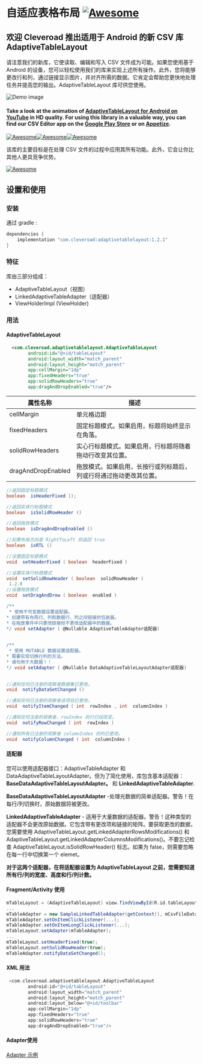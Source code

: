 # 自适应表格布局 [![Awesome](https://cdn.rawgit.com/sindresorhus/awesome/d7305f38d29fed78fa85652e3a63e154dd8e8829/media/badge.svg)](https://github.com/sindresorhus/awesome) 


## 欢迎 Cleveroad 推出适用于 Android 的新 CSV 库 AdaptiveTableLayout

请注意我们的新库，它使读取、编辑和写入 CSV 文件成为可能。如果您使用基于 Android 的设备，您可以轻松使用我们的库来实现上述所有操作。此外，您将能够更改行和列，通过链接显示图片，并对齐所需的数据。它肯定会帮助您更快地处理任务并提高您的输出。AdaptiveTableLayout 库可供您使用。

![Demo image](/images/demo.gif)

#### Take a look at the animation of <strong><a target="_blank" href="https://www.youtube.com/watch?v=YTwpEPIlhuE">AdaptiveTableLayout for Android on YouTube</a></strong> in HD quality. For using this library in a valuable way, you can find our CSV Editor app on the <a target="_blank"  href="https://play.google.com/store/apps/details?id=com.cleveroad.tablelayout">Google Play Store</a> or on <a target="_blank"  href="https://appetize.io/app/wgacjavwr57fec241bq802gzcg?device=nexus5&scale=75&orientation=portrait&osVersion=7.0">Appetize</a>.
[![Awesome](/images/youtube.png)](https://www.youtube.com/watch?v=YTwpEPIlhuE)[![Awesome](/images/google-play.png)](https://play.google.com/store/apps/details?id=com.cleveroad.tablelayout)[![Awesome](/images/appertize.png)](https://appetize.io/app/wgacjavwr57fec241bq802gzcg?device=nexus5&scale=75&orientation=portrait&osVersion=7.0)

该库的主要目标是在处理 CSV 文件的过程中应用其所有功能。此外，它会让你比其他人更具竞争优势。

[![Awesome](/images/logo-footer.png)](https://www.cleveroad.com/?utm_source=github&utm_medium=label&utm_campaign=contacts)
<br/>
## 设置和使用
### 安装
通过 gradle : 
```groovy
dependencies {
    implementation "com.cleveroad:adaptivetablelayout:1.2.1"
}
```
### 特征 ###
库由三部分组成：
- AdaptiveTableLayout（视图）
- LinkedAdaptiveTableAdapter（适配器）
- ViewHolderImpl (ViewHolder)

### 用法 ###
#### AdaptiveTableLayout ####
```XML
  <com.cleveroad.adaptivetablelayout.AdaptiveTableLayout
        android:id="@+id/tableLayout"
        android:layout_width="match_parent"
        android:layout_height="match_parent"      
        app:cellMargin="1dp"
        app:fixedHeaders="true"
        app:solidRowHeaders="true"
        app:dragAndDropEnabled="true"/>
```
|  属性名称	 | 描述 |
|---|---|
| cellMargin  | 单元格边距 |
| fixedHeaders  | 固定标题模式。如果启用，标题将始终显示在角落。|
| solidRowHeaders  | 实心行标题模式。如果启用，行标题将随着拖动行改变其位置。|
| dragAndDropEnabled | 拖放模式。如果启用，长按行或列标题后，列或行将通过拖动更改其位置。|

```groovy
//返回固定标题模式
boolean  isHeaderFixed ();

//返回实体行标题模式
boolean  isSolidRowHeader ()

//返回拖放模式
boolean  isDragAndDropEnabled ()

//如果布局方向是 RightToLeft 则返回 true 
boolean  isRTL ()

//设置固定标题模式
void  setHeaderFixed ( boolean  headerFixed )

//设置实体行标题模式
void  setSolidRowHeader ( boolean  solidRowHeader )
 1.2.0 
//设置拖放模式
void  setDragAndDrow ( boolean  enabled )

/**
 * 使用不可变数据设置适配器。
* 创建带有布局行、列和数据行、列之间链接的包装器。
* 在拖放事件中只更改链接但不更改适配器中的数据。
*/ void setAdapter ( @Nullable AdaptiveTableAdapter适配器) 
   

/**
 * 使用 MUTABLE 数据设置适配器。
* 需要实现切换行列的方法。    
* 请勿用于大数据！！
*/ void setAdapter ( @Nullable DataAdaptiveTableLayoutAdapter适配器) 
   

//通知任何已注册的观察者数据集已更改。
void  notifyDataSetChanged ()

//通知任何已注册的观察者该项目已更改。
void  notifyItemChanged ( int  rowIndex , int  columnIndex )

//通知任何注册的观察者，rowIndex 的行已经改变。
void  notifyRowChanged ( int  rowIndex )

//通知所有已注册的观察者 columnIndex 的列已更改。
void  notifyColumnChanged ( int  columnIndex )
```
#### 适配器 ####
您可以使用适配器接口：AdaptiveTableAdapter 和 DataAdaptiveTableLayoutAdapter。但为了简化使用，库包含基本适配器： <b>BaseDataAdaptiveTableLayoutAdapter。</b> 和 <b>LinkedAdaptiveTableAdapter</b>.

<b>BaseDataAdaptiveTableLayoutAdapter</b> -处理光数据的简单适配器。警告！在每行/列切换时，原始数据将被更改。

<b>LinkedAdaptiveTableAdapter</b> - 适用于大量数据的适配器。警告！这种类型的适配器不会更改原始数据。它包含带有更改项和链接的矩阵。要获取更改的数据，您需要使用 AdaptiveTableLayout.getLinkedAdapterRowsMo​​difications() 和 AdaptiveTableLayout.getLinkedAdapterColumnsModifications()。不要忘记检查 AdaptiveTableLayout.isSolidRowHeader() 标志。如果为 false，则需要忽略在每一行中切换第一个 elemet。

<b>对于这两个适配器，在将适配器设置为 AdaptiveTableLayout 之前，您需要知道所有行/列的宽度、高度和行/列计数。</b>
#### Fragment/Activity 使用 ####
```groovy
mTableLayout = (AdaptiveTableLayout) view.findViewById(R.id.tableLayout);
...
mTableAdapter = new SampleLinkedTableAdapter(getContext(), mCsvFileDataSource);
mTableAdapter.setOnItemClickListener(...);
mTableAdapter.setOnItemLongClickListener(...);
mTableLayout.setAdapter(mTableAdapter);
...
mTableLayout.setHeaderFixed(true);
mTableLayout.setSolidRowHeader(true);
mTableAdapter.notifyDataSetChanged();
```
#### XML 用法 ####
```groovy
 <com.cleveroad.adaptivetablelayout.AdaptiveTableLayout
        android:id="@+id/tableLayout"
        android:layout_width="match_parent"
        android:layout_height="match_parent"
        android:layout_below="@+id/toolbar"
        app:cellMargin="1dp"
        app:fixedHeaders="true"
        app:solidRowHeaders="true"
        app:dragAndDropEnabled="true"/>
```
#### Adapter使用 ####
<a href="sample/src/main/java/com/cleveroad/sample/adapter/SampleLinkedTableAdapter.java"> Adapter 示例 </a>

